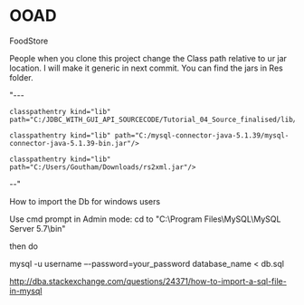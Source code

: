 # OOAD
FoodStore

People when you clone this project change the Class path relative to ur jar location. I will make it generic in next commit. 
You can find the jars in Res folder.


"---

	classpathentry kind="lib" path="C:/JDBC_WITH_GUI_API_SOURCECODE/Tutorial_04_Source_finalised/lib/com.sun.rowset.jar"/>
	
	classpathentry kind="lib" path="C:/mysql-connector-java-5.1.39/mysql-connector-java-5.1.39-bin.jar"/>
	
	classpathentry kind="lib" path="C:/Users/Goutham/Downloads/rs2xml.jar"/>
	
 --"

How to import the Db for windows users 

Use cmd prompt in Admin mode: 
cd to "C:\Program Files\MySQL\MySQL Server 5.7\bin" 

then do

mysql -u username –-password=your_password database_name < db.sql 

http://dba.stackexchange.com/questions/24371/how-to-import-a-sql-file-in-mysql 

